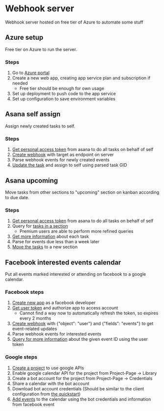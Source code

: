# Webhook server

Webhook server hosted on free tier of Azure to automate some stuff

## Azure setup

Free tier on Azure to run the server.

### Steps

1. Go to [Azure portal](https://portal.azure.com/#home)
2. Create a new web app, creating app service plan and subscription if needed
   - Free tier should be enough for own usage
3. Set up deployment to push code to the app service
4. Set up configuration to save environment variables

## Asana self assign

Assign newly created tasks to self.

### Steps

1. [Get personal access token](https://asana.com/developers/documentation/getting-started/auth#personal-access-token) from asana to do all tasks on behalf of self
2. [Create webhook](https://asana.com/developers/api-reference/webhooks#create) with target as endpoint on server
3. Parse webhook events for newly created events
4. [Update the task](https://asana.com/developers/api-reference/tasks#update) and assign to self using parsed task GID

## Asana upcoming

Move tasks from other sections to "upcoming" section on kanban according to due date.

### Steps

1. [Get personal access token](https://asana.com/developers/documentation/getting-started/auth#personal-access-token) from asana to do all tasks on behalf of self
2. Query for [tasks in a section](https://asana.com/developers/api-reference/tasks#query)
   - Premium users are able to perform more refined queries
3. [Get more information](https://asana.com/developers/api-reference/tasks#get) about each task
4. Parse for events due less than a week later
5. [Move the tasks](https://asana.com/developers/api-reference/tasks#projects) to a new section

## Facebook interested events calendar

Put all events marked interested or attending on facebook to a google calendar.

### Facebook steps

1. [Create new app](https://developers.facebook.com/) as a facebook developer
2. [Get user token](https://developers.facebook.com/tools/accesstoken/) and authorize app to access account
   - Cannot find a way now to automatically refresh the token, so expires every 2 months
3. [Create webhook](https://developers.facebook.com/docs/graph-api/reference/v4.0/app/subscriptions) with {"object": "user"} and {"fields": "events"} to get event-related updates
4. Parse webhook events for interested events
5. [Query for more information](https://developers.facebook.com/docs/graph-api/reference/event/) about the given event ID using the user token

### Google steps

1. [Create a project](https://console.developers.google.com) to use google APIs
2. Enable google calendar API for the project from Project-Page &rarr; Library
3. Create a bot account for the project from Project-Page &rarr; Credentials
4. Share a calendar with the bot account
5. Download bot account credentials (Should be similar to the client configuration from [the quickstart](https://developers.google.com/calendar/quickstart/python))
6. [Add events](https://developers.google.com/calendar/v3/reference/events/insert) to the calendar using the bot credentials and information from facebook event
